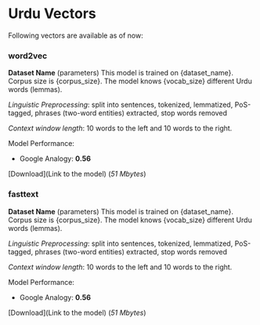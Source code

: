 # Urdu Vectors

Following vectors are available as of now:

### word2vec

**Dataset Name** (parameters)
This model is trained on {dataset_name}. Corpus size is {corpus_size}. The model knows {vocab_size}
different Urdu words (lemmas).<br>

*Linguistic Preprocessing*: split into sentences, tokenized, lemmatized, PoS-tagged, phrases (two-word entities) extracted, stop words removed

*Context window length*: 10 words to the left and 10 words to the right.

Model Performance:

- Google Analogy: **0.56**

[Download](Link to the model) (*51 Mbytes*)

### fasttext

**Dataset Name** (parameters)
This model is trained on {dataset_name}. Corpus size is {corpus_size}. The model knows {vocab_size}
different Urdu words (lemmas).<br>

*Linguistic Preprocessing*: split into sentences, tokenized, lemmatized, PoS-tagged, phrases (two-word entities) extracted, stop words removed

*Context window length*: 10 words to the left and 10 words to the right.

Model Performance:

- Google Analogy: **0.56**

[Download](Link to the model) (*51 Mbytes*)